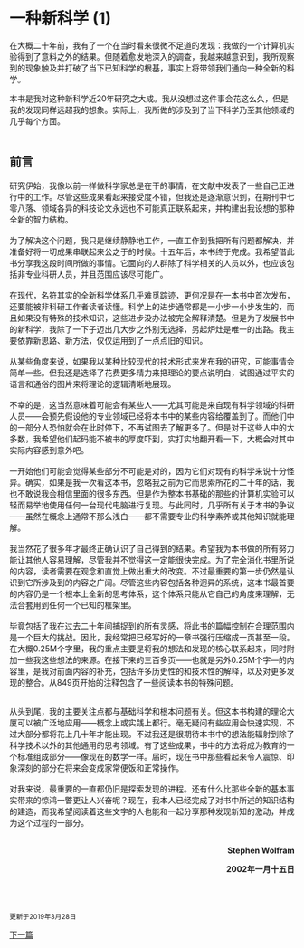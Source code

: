 # 一种新科学 (1)
在大概二十年前，我有了一个在当时看来很微不足道的发现：我做的一个计算机实验得到了意料之外的结果。但随着愈发地深入的调查，我越来越意识到，我所观察到的现象触及并打破了当下已知科学的根基，事实上将带领我们通向一种全新的科学。

本书是我对这种新科学近20年研究之大成。我从没想过这件事会花这么久，但是我的发现同样远超我的想象。实际上，我所做的涉及到了当下科学乃至其他领域的几乎每个方面。
<br><br>
## 前言
研究伊始，我像以前一样做科学家总是在干的事情，在文献中发表了一些自己正进行中的工作。尽管这些成果看起来接受度不错，但我还是逐渐意识到，在期刊中七零八落、领域各异的科技论文永远也不可能真正联系起来，并构建出我设想的那种全新的智力结构。
<br><br>
为了解决这个问题，我只是继续静静地工作，一直工作到我把所有问题都解决，并准备好将一切成果串联起来公之于的时候。十五年后，本书终于完成。我希望借此书分享我这段时间所做的事情。它面向的人群除了科学相关的人员以外，也应该包括非专业科研人员，并且范围应该尽可能广。
<br><br>
在现代，名符其实的全新科学体系几乎难觅踪迹，更何况是在一本书中首次发布，还要能被非科研工作者读者读懂。科学上的进步通常都是一小步一小步发生的，而且如果没有特殊的技术知识，这些进步没办法被完全解释清楚。但是为了发展书中的新科学，我除了一下子迈出几大步之外别无选择，另起炉灶是唯一的出路。我主要依靠新思路、新方法，仅仅运用到了一点点旧的知识。
<br><br>
从某些角度来说，如果我以某种比较现代的技术形式来发布我的研究，可能事情会简单一些。但我还是选择了花费更多精力来把理论的要点说明白，试图通过平实的语言和通俗的图片来将理论的逻辑清晰地展现。
<br><br>
不幸的是，这当然意味着可能会有某些人——尤其可能是来自现有科学领域的科研人员——会预先假设他的专业领域已经将本书中的某些内容给覆盖到了。而他们中的一部分人恐怕就会在此时停下，不再试图去了解更多了。但是对于这些人中的大多数，我希望他们起码能不被书的厚度吓到，实打实地翻开看一下，大概会对其中实际内容感到意外吧。
<br><br>
一开始他们可能会觉得某些部分不可能是对的，因为它们对现有的科学来说十分怪异。确实，如果是我一次看这本书，忽略我之前为它而思索所花的二十年的话，我也不敢说我会相信里面的很多东西。但是作为整本书基础的那些的计算机实验可以轻而易举地使用任何一台现代电脑进行复现。与此同时，几乎所有关于本书的争议——虽然在概念上通常不那么浅白——都不需要专业的科学素养或其他知识就能理解。
<br><br>
我当然花了很多年才最终正确认识了自己得到的结果。希望我为本书做的所有努力能让其他人容易理解，尽管我并不觉得这一定能很快完成。为了完全消化书里所说的内容，读者需要在观念和直觉上做出重大的改变。不过最重要的第一步仍然是认识到它所涉及到的内容之广阔。尽管这些内容包括各种迥异的系统，这本书最首要的内容仍是一个根本上全新的思考体系，这个体系只能从它自己的角度来理解，无法合套用到任何一个已知的框架里。
<br><br>
毕竟包括了我在过去二十年间捕捉到的所有灵感，将此书的篇幅控制在合理范围内是一个巨大的挑战。因此，我经常把已经写好的一章书强行压缩成一页甚至一段。在大概0.25M个字里，我的重点主要是将我的想法和发现的核心联系起来，同时附加一些我这些想法的来源。在接下来的三百多页——也就是另外0.25M个字—的内容里，是我对前面内容的补充，包括许多历史性的和技术性的解释，以及对更多发现的整合。从849页开始的注释包含了一些阅读本书的特殊问题。
<br><br>
<p>从头到尾，我的主要关注点都与基础科学和根本问题有关。但这本书构建的理论大厦可以被广泛地应用——概念上或实践上都行。毫无疑问有些应用会快速实现，不过大部分都将花上几十年才能出现。不过我还是很期待本书中的想法能辐射到除了科学技术以外的其他通用的思考领域。有了这些成果，书中的方法将成为教育的一个标准组成部分——像现在的数学一样。届时，现在书中那些看起来令人震惊、印象深刻的部分在将来会变成家常便饭和正常操作。
<br><br>
对我来说，最重要的一直都仍旧是探索发现的进程。还有什么比那些全新的基本事实带来的惊鸿一瞥更让人兴奋呢？现在，我本人已经完成了对书中所述的知识结构的建造，而我希望阅读着这些文字的人也能和一起分享那种发现新知的激动，并成为这个过程的一部分。
<br>
<br>
<p style="text-align: right"><strong>Stephen Wolfram</strong></p>
<p style="text-align: right"><strong>2002年一月十五日</strong></p>
<br><br><br><small>更新于2019年3月28日</small>  

[下一篇](./0002.md)